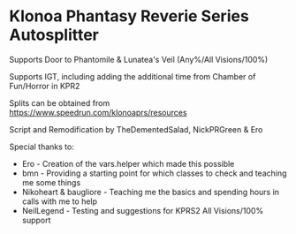 # Klonoa Phantasy Reverie Series Autosplitter

Supports Door to Phantomile & Lunatea's Veil (Any%/All Visions/100%)

Supports IGT, including adding the additional time from Chamber of Fun/Horror in KPR2

Splits can be obtained from https://www.speedrun.com/klonoaprs/resources

Script and Remodification by TheDementedSalad, NickPRGreen & Ero

Special thanks to:
* Ero - Creation of the vars.helper which made this possible
* bmn - Providing a starting point for which classes to check and teaching me some things
* Nikoheart & baugliore - Teaching me the basics and spending hours in calls with me to help
* NeilLegend - Testing and suggestions for KPRS2 All Visions/100% support
